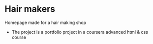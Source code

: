 # Hair makers

Homepage made for a hair making shop 

* The project is a portfolio project in a coursera advanced html & css course

